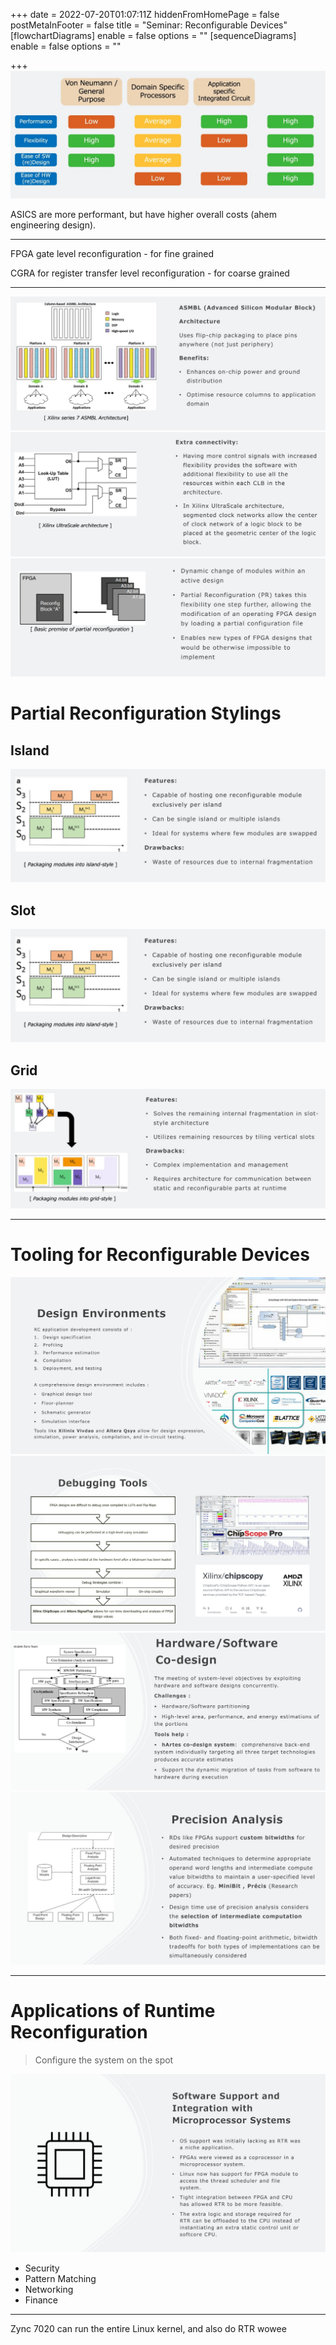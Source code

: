 +++
date = 2022-07-20T01:07:11Z
hiddenFromHomePage = false
postMetaInFooter = false
title = "Seminar: Reconfigurable Devices"
[flowchartDiagrams]
enable = false
options = ""
[sequenceDiagrams]
enable = false
options = ""

+++
![](/uploads/snipaste_2022-07-20_11-07-05.jpg)

ASICS are more performant, but have higher overall costs (ahem engineering design).

***

FPGA gate level reconfiguration - for fine grained

CGRA for register transfer level reconfiguration - for coarse grained

***

![](/uploads/snipaste_2022-07-20_11-11-27.jpg)  
![](/uploads/snipaste_2022-07-20_11-12-22.jpg)  
![](/uploads/snipaste_2022-07-20_11-13-57.jpg)

# Partial Reconfiguration Stylings

## Island

![](/uploads/snipaste_2022-07-20_11-14-48.jpg)

## Slot

![](/uploads/snipaste_2022-07-20_11-14-48.jpg)

## Grid

![](/uploads/snipaste_2022-07-20_11-16-14.jpg)

***

# Tooling for Reconfigurable Devices

![](/uploads/snipaste_2022-07-20_11-19-12.jpg)  
![](/uploads/snipaste_2022-07-20_11-20-02.jpg)  
![](/uploads/snipaste_2022-07-20_11-22-40.jpg)  
![](/uploads/snipaste_2022-07-20_11-23-45.jpg)

***

# Applications of Runtime Reconfiguration

> Configure the system on the spot

![](/uploads/snipaste_2022-07-20_11-30-32.jpg)

* Security
* Pattern Matching
* Networking
* Finance

***

Zync 7020 can run the entire Linux kernel, and also do RTR wowee
